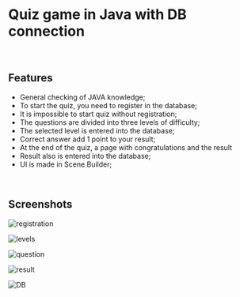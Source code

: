 # Quiz game in Java with DB connection
 <br/> 

## Features
- General checking of JAVA knowledge;
- To start the quiz, you need to register in the database;
- It is impossible to start quiz without registration;
- The questions are divided into three levels of difficulty;
- The selected level is entered into the database;
- Correct answer add 1 point to your result;
- At the end of the quiz, a page with congratulations and the result
- Result also is entered into the database;
- UI is made in Scene Builder;
<br/>

## Screenshots

![registration](https://user-images.githubusercontent.com/102060016/163794301-ef834eca-b240-4bfd-96ee-bb2bf685b634.jpg)

![levels](https://user-images.githubusercontent.com/102060016/163794330-b9ccda1f-5e10-4baf-9326-00dfa3653d3f.jpg)

![question](https://user-images.githubusercontent.com/102060016/163794342-e183d30c-17d4-459d-811b-592a656b7d19.jpg)

![result](https://user-images.githubusercontent.com/102060016/163794358-2b4fd5ab-78c7-47ee-8791-08592e30f507.jpg)

![DB](https://user-images.githubusercontent.com/102060016/163794386-4275b90c-653d-402a-85f1-6cc73b87eccd.jpg)
<br/>




